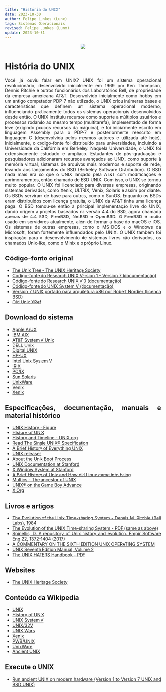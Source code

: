 ```yaml
---
title: "História do UNIX"
date: 2023-10-30
author: Felipe Lunkes (Lunx)
tags: Sistemas Operacionais
revised: Felipe Lunkes (Lunx)
update: 2023-10-31
---
```


<p align="center">
<img src="https://upload.wikimedia.org/wikipedia/commons/8/8a/Simh-pdp11-unix-sysiii.png">
</p>

<div align="justify">

# História do UNIX

Você já ouviu falar em UNIX? UNIX foi um sistema operacional revolucionário, desenvolvido inicialmente em 1969 por Ken Thompson, Dennis Ritchie e outros funcionários dos Laboratórios Bell, de propriedade da empresa americana AT&T. Desenvolvido inicialmente como hobby em um antigo computador PDP-7 não utilizado, o UNIX criou inúmeras bases e características que definem um sistema operacional moderno, influenciando praticamente todos os sistemas operacionais desenvolvidos desde então. O UNIX instituiu recursos como suporte a múltiplos usuários e processos rodando ao mesmo tempo (multitarefa), implementado de forma leve (exigindo poucos recursos da máquina), e foi inicialmente escrito <!--mais--> em linguagem Assembly para o PDP-7 e posteriormente reescrito em linguagem C (desenvolvida pelos mesmos autores e utilizada até hoje). Inicialmente, o código-fonte foi distribuído para universidades, incluindo a Universidade da Califórnia em Berkeley. Naquela Universidade, o UNIX foi extensivamente estudado e ampliado. Estudantes de pós-graduação e pesquisadores adicionaram recursos avançados ao UNIX, como suporte à memória virtual, sistemas de arquivos mais modernos e suporte de rede, levando aos lançamentos do BSD (Berkeley Software Distribution). O BSD nada mais era do que o UNIX lançado pela AT&T com modificações e aprimoramentos, então chamado de BSD UNIX. Com isso, o UNIX se tornou muito popular. O UNIX foi licenciado para diversas empresas, originando sistemas derivados, como Xenix, ULTRIX, Venix, Solaris e assim por diante. Os BSDs serviram de base para outros, como o SunOS. Enquanto os BSDs eram distribuídos com licença gratuita, o UNIX da AT&T tinha uma licença paga. O BSD tornou-se então a principal implementação livre do UNIX, dando origem a projetos baseados na versão 4.4 do BSD, agora chamada apenas de 4.4 BSD, FreeBSD, NetBSD e OpenBSD. O FreeBSD é muito usado em servidores atualmente, além de formar a base do macOS e iOS. Os sistemas de outras empresas, como o MS-DOS e o Windows da Microsoft, foram fortemente influenciados pelo UNIX. O UNIX também foi inspiração para o desenvolvimento de sistemas livres não derivados, os chamados Unix-like, como o Minix e o próprio Linux.


## Código-fonte original

* [The Unix Tree - The UNIX Heritage Society](https://minnie.tuhs.org/cgi-bin/utree.pl)
* [Código-fonte do Research UNIX Version 1 - Version 7 (documentação)](https://github.com/dspinellis/unix-history-repo)
* [Código-fonte do Research UNIX v10 (documentação)](https://github.com/Alhadis/Research-Unix-v10)
* [Código-fonte do UNIX System V (documentação)](https://archive.org/details/ATTUNIXSystemVRelease4Version2)
* [Version 7 UNIX portado para arquitetura x86 por Robert Nordier (licença BSD)](https://www.nordier.com/v7x86/v7x86-0.8a-all.tar.xz)
* [Old Unix XRef](https://wfjm.github.io/home/ouxr/)

## Download do sistema

* [Apple A/UX](https://winworldpc.com/product/a-ux/3x)
* [IBM AIX](https://winworldpc.com/product/aix/ibm-rt)
* [AT&T System V Unix](https://winworldpc.com/product/att-system-v-unix/2-x)
* [DELL Unix](https://winworldpc.com/product/dell-unix/40)
* [Digital UNIX](https://winworldpc.com/product/digital-unix/32b)
* [HP-UX](https://winworldpc.com/product/hp-ux/9)
* [Intel Unix System V](https://winworldpc.com/product/intel-unix-system-v/2x)
* [IRIX](https://winworldpc.com/product/irix/3x)
* [PC/IX](https://winworldpc.com/product/pc-ix/10)
* [Sun Solaris](https://winworldpc.com/product/sun-solaris/1x)
* [UnixWare](https://winworldpc.com/product/unixware/1x)
* [Venix](https://winworldpc.com/product/venix/86-2x)
* [Xenix](https://winworldpc.com/product/xenix/8086)

## Especificações, documentação, manuais e material histórico

* [UNIX History - Figure](https://upload.wikimedia.org/wikipedia/commons/7/77/Unix_history-simple.svg)
* [History of UNIX](http://ibgwww.colorado.edu/~lessem/psyc5112/usail/concepts/hx-of-unix/unixhx.html)
* [History and Timeline - UNIX.org](https://unix.org/what_is_unix/history_timeline.html#:~:text=The%20history%20of%20UNIX%20starts,what%20was%20to%20become%20UNIX.&text=It%20had%20a%20assembler%20for,text%20processing%20of%20patent%20documents.)
* [Read The Single UNIX® Specification](https://unix.org/online.html)
* [A Brief History of Everything UNIX](https://illumos.org/docs/about/history/)
* [UNIX releases](https://www.tuhs.org/Archive/Distributions/Research/)
* [About the Unix Boot Process](https://www.oreilly.com/library/view/essential-system-administration/0596003439/ch04s01.html)
* [UNIX Documentation at Stanford](https://uit.stanford.edu/service/sharedcomputing/unix)
* [X Window System at Stanford](https://web.stanford.edu/group/farmshare/cgi-bin/wiki/index.php/X_Window_System)
* [A Brief History of Unix and How did Linux came into being](https://medium.com/@safiuddinkhan/a-brief-history-of-unix-dcd41d0816c1)
* [Multics - The ancestor of UNIX](https://www.multicians.org/)
* [UNIX® on the Game Boy Advance](https://web.archive.org/web/20060831141959/http://www.kernelthread.com/publications/gbaunix/)
* [X.Org](https://www.x.org/wiki/)

## Livros e artigos

* [The Evolution of the Unix Time-sharing System - Dennis M. Ritchie (Bell Labs), 1984](https://www.bell-labs.com/usr/dmr/www/hist.html)
* [The Evolution of the UNIX Time-sharing System - PDF (same as above)](https://curtsinger.cs.grinnell.edu/teaching/2019S/CSC213/files/unix_evolution.pdf)
* [Spinellis, D. A repository of Unix history and evolution. Empir Software Eng 22, 1372–1404 (2017)](https://link.springer.com/article/10.1007/s10664-016-9445-5)
* [A COMMENTARY ON THE SIXTH EDITION UNIX OPERATING SYSTEM](http://warsus.github.io/lions-/)
* [UNIX Seventh Edition Manual, Volume 2](https://wolfram.schneider.org/bsd/7thEdManVol2/)
* [The UNIX HATERS Handbook - PDF](https://web.mit.edu/~simsong/www/ugh.pdf)

## Websites

* [The UNIX Heritage Society](https://www.tuhs.org/)

## Conteúdo da Wikipedia

* [UNIX](https://en.wikipedia.org/wiki/Unix)
* [History of UNIX](https://en.wikipedia.org/wiki/History_of_Unix)
* [UNIX System V](https://en.wikipedia.org/wiki/UNIX_System_V)
* [UNIX/32V](https://en.wikipedia.org/wiki/UNIX/32V)
* [UNIX Wars](https://en.wikipedia.org/wiki/Unix_wars)
* [Xenix](https://en.wikipedia.org/wiki/Xenix)
* [PWB/UNIX](https://en.wikipedia.org/wiki/PWB/UNIX)
* [UnixWare](https://en.wikipedia.org/wiki/UnixWare)
* [Ancient UNIX](https://en.wikipedia.org/wiki/Ancient_UNIX)  

## Execute o UNIX

* [Run ancient UNIX on modern hardware (Version 1 to Version 7 UNIX and BSD UNIX)](https://github.com/felipenlunkes/run-ancient-unix)

</div>
